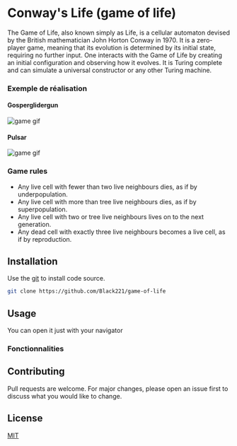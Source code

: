 # Conway's Life (game of life)

The Game of Life, also known simply as Life, is a cellular automaton devised by the British mathematician John Horton Conway in 1970. It is a zero-player game, meaning that its evolution is determined by its initial state, requiring no further input. One interacts with the Game of Life by creating an initial configuration and observing how it evolves. It is Turing complete and can simulate a universal constructor or any other Turing machine.
### Exemple de réalisation 
#### Gosperglidergun
![game gif](https://conwaylife.com/w/images/b/b6/Gosperglidergun.gif)
#### Pulsar
![game gif](https://upload.wikimedia.org/wikipedia/commons/0/07/Game_of_life_pulsar.gif)
### Game rules

-  Any live cell with fewer than two live neighbours dies, as if by underpopulation.
-  Any live cell with more than tree live neighbours dies, as if by superpopulation. 
- Any live cell with two or tree live neighbours lives on to the next generation.
- Any dead cell with exactly three live neighbours becomes a live cell, as if by reproduction.

## Installation

Use the [git](https://git-scm.com/) to install code source.

```bash
git clone https://github.com/Black221/game-of-life
```

## Usage
You can open it just with your navigator



### Fonctionnalities



## Contributing

Pull requests are welcome. For major changes, please open an issue first
to discuss what you would like to change.


## License

[MIT](https://choosealicense.com/licenses/mit/)
